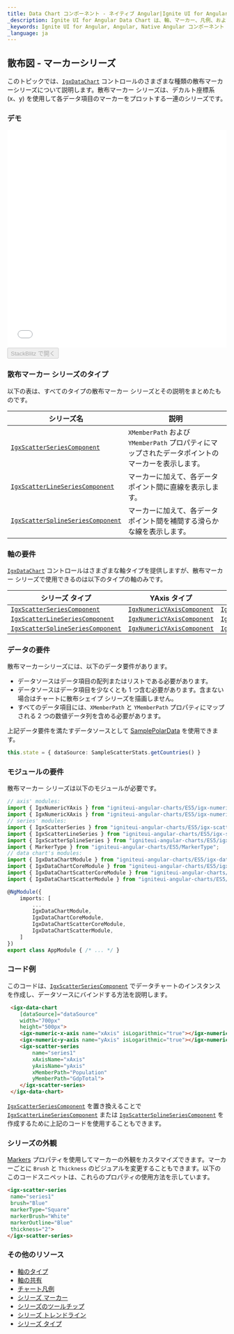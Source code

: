 ```yaml
---
title: Data Chart コンポーネント - ネイティブ Angular|Ignite UI for Angular
_description: Ignite UI for Angular Data Chart は、軸、マーカー、凡例、および注釈レイヤーのモジュール設計を提供するチャート コンポーネントです。チャート機能は、複合チャート ビューを作成するために同じチャート領域でのビジュアル要素の複数のインスタンスを利用できます。
_keywords: Ignite UI for Angular, Angular, Native Angular コンポーネント スイート, Native Angular コントロール, ネイティブ Angular コンポーネント, ネイティブ Angular コンポーネント ライブラリ, Angular チャート, Angular チャート コントロール, Angular チャート例, Angular チャート コンポーネント, Angular データ チャート
_language: ja
---
```


## 散布図 - マーカーシリーズ

このトピックでは、[`IgxDataChart`](datachart_series_types_scatter_marker.md) コントロールのさまざまな種類の散布マーカーシリーズについて説明します。散布マーカー シリーズは、デカルト座標系 (x、y) を使用して各データ項目のマーカーをプロットする一連のシリーズです。

### デモ

<div class="sample-container loading" style="height: 500px">
    <iframe id="data-chart-type-scatter-series-iframe" src='{environment:demosBaseUrl}/charts/data-chart-type-scatter-series' width="100%" height="100%" seamless frameBorder="0" onload="onXPlatSampleIframeContentLoaded(this);"></iframe>
</div>
<div>
    <button data-localize="stackblitz" disabled class="stackblitz-btn" data-iframe-id="data-chart-type-scatter-series-iframe" data-demos-base-url="{environment:demosBaseUrl}">StackBlitz で開く
    </button>
</div>

<div class="divider--half"></div>

### 散布マーカー シリーズのタイプ

以下の表は、すべてのタイプの散布マーカー シリーズとその説明をまとめたものです。

| シリーズ名                                                                                                             | 説明                                                              |
| ----------------------------------------------------------------------------------------------------------------- | --------------------------------------------------------------- |
| [`IgxScatterSeriesComponent`](datachart_series_types_scatter_marker.md)             | `XMemberPath` および `YMemberPath` プロパティにマップされたデータポイントのマーカーを表示します。 |
| [`IgxScatterLineSeriesComponent`](datachart_series_types_scatter_marker.md)     | マーカーに加えて、各データ ポイント間に直線を表示します。                                   |
| [`IgxScatterSplineSeriesComponent`](datachart_series_types_scatter_marker.md) | マーカーに加えて、各データ ポイント間を補間する滑らかな線を表示します。                            |

### 軸の要件

[`IgxDataChart`](datachart_series_types_scatter_marker.md) コントロールはさまざまな軸タイプを提供しますが、散布マーカー シリーズで使用できるのは以下のタイプの軸のみです。

| シリーズ タイプ                                                                                                          | YAxis タイプ                                                                                           | XAxis タイプ                                                                                           |
| ----------------------------------------------------------------------------------------------------------------- | --------------------------------------------------------------------------------------------------- | --------------------------------------------------------------------------------------------------- |
| [`IgxScatterSeriesComponent`](datachart_series_types_scatter_marker.md)             | [`IgxNumericYAxisComponent`](datachart_series_types_scatter_marker.md) | [`IgxNumericXAxisComponent`](datachart_series_types_scatter_marker.md) |
| [`IgxScatterLineSeriesComponent`](datachart_series_types_scatter_marker.md)     | [`IgxNumericYAxisComponent`](datachart_series_types_scatter_marker.md) | [`IgxNumericXAxisComponent`](datachart_series_types_scatter_marker.md) |
| [`IgxScatterSplineSeriesComponent`](datachart_series_types_scatter_marker.md) | [`IgxNumericYAxisComponent`](datachart_series_types_scatter_marker.md) | [`IgxNumericXAxisComponent`](datachart_series_types_scatter_marker.md) |

### データの要件

散布マーカーシリーズには、以下のデータ要件があります。

-   データソースはデータ項目の配列またはリストである必要があります。
-   データソースはデータ項目を少なくとも 1 つ含む必要があります。含まない場合はチャートに散布シェイプ シリーズを描画しません。
-   すべてのデータ項目には、`XMemberPath` と `YMemberPath`  プロパティにマップされる 2 つの数値データ列を含める必要があります。

上記データ要件を満たすデータソースとして [SamplePolarData](datachart_data_sources_stats.md) を使用できます。

```ts
this.state = { dataSource: SampleScatterStats.getCountries() }
```

### モジュールの要件

散布マーカー シリーズは以下のモジュールが必要です。

```ts
// axis' modules:
import { IgxNumericYAxis } from "igniteui-angular-charts/ES5/igx-numeric-y-axis";
import { IgxNumericXAxis } from "igniteui-angular-charts/ES5/igx-numeric-x-axis";
// series' modules:
import { IgxScatterSeries } from "igniteui-angular-charts/ES5/igx-scatter-series";
import { IgxScatterLineSeries } from "igniteui-angular-charts/ES5/igx-scatter-line-series";
import { IgxScatterSplineSeries } from "igniteui-angular-charts/ES5/igx-scatter-spline-series";
import { MarkerType } from "igniteui-angular-charts/ES5/MarkerType";
// data chart's modules:
import { IgxDataChartModule } from "igniteui-angular-charts/ES5/igx-data-chart-module";
import { IgxDataChartCoreModule } from "igniteui-angular-charts/ES5/igx-data-chart-core-module";
import { IgxDataChartScatterCoreModule } from "igniteui-angular-charts/ES5/igx-data-chart-scatter-core-module";
import { IgxDataChartScatterModule } from "igniteui-angular-charts/ES5/igx-data-chart-scatter-module";

@NgModule({
    imports: [
        ...
        IgxDataChartModule,
        IgxDataChartCoreModule,
        IgxDataChartScatterCoreModule,
        IgxDataChartScatterModule,
    ]
})
export class AppModule { /* ... */ }
```

### コード例

このコードは、[`IgxScatterSeriesComponent`](datachart_series_types_scatter_marker.md) でデータチャートのインスタンスを作成し、データソースにバインドする方法を説明します。

```html
 <igx-data-chart
    [dataSource]="dataSource"
    width="700px"
    height="500px">
    <igx-numeric-x-axis name="xAxis" isLogarithmic="true"></igx-numeric-x-axis>
    <igx-numeric-y-axis name="yAxis" isLogarithmic="true"></igx-numeric-y-axis>
    <igx-scatter-series
        name="series1"
        xAxisName="xAxis"
        yAxisName="yAxis"
        xMemberPath="Population"
        yMemberPath="GdpTotal">
    </igx-scatter-series>
 </igx-data-chart>
```

[`IgxScatterSeriesComponent`](datachart_series_types_scatter_marker.md) を置き換えることで [`IgxScatterLineSeriesComponent`](datachart_series_types_scatter_marker.md) または [`IgxScatterSplineSeriesComponent`](datachart_series_types_scatter_marker.md) を作成するために上記のコードを使用することもできます。

### シリーズの外観

[Markers](datachart_series_markers.md) プロパティを使用してマーカーの外観をカスタマイズできます。マーカーごとに `Brush` と `Thickness` のビジュアルを変更することもできます。以下のこのコードスニペットは、これらのプロパティの使用方法を示しています。

```html
<igx-scatter-series
 name="series1"
 brush="Blue"
 markerType="Square"
 markerBrush="White"
 markerOutline="Blue"
 thickness="2">
</igx-scatter-series>
```

### その他のリソース

-   [軸のタイプ](datachart_axis_types.md)
-   [軸の共有](datachart_axis_sharing.md)
-   [チャート凡例](datachart_chart_legends.md)
-   [シリーズ マーカー](datachart_series_markers.md)
-   [シリーズのツールチップ](datachart_series_tooltips.md)
-   [シリーズ トレンドライン](datachart_series_trendlines.md)
-   [シリーズ タイプ](datachart_series_types.md)
